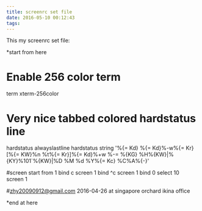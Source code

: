 ```yaml
---
title: screenrc set file
date: 2016-05-10 00:12:43
tags:
---
```

This my screenrc set file:

*start from here

# Enable 256 color term
term xterm-256color

# Very nice tabbed colored hardstatus line
hardstatus alwayslastline 
hardstatus string '%{= Kd} %{= Kd}%-w%{= Kr}[%{= KW}%n %t%{= Kr}]%{= Kd}%+w %-= %{KG} %H%{KW}|%{KY}%101`%{KW}|%D %M %d %Y%{= Kc} %C%A%{-}'

#screen start from 1
bind c screen 1
bind ^c screen 1
bind 0 select 10                                                            
screen 1

#zhy20090912@gmail.com 2016-04-26 at singapore orchard ikina office

*end at here
